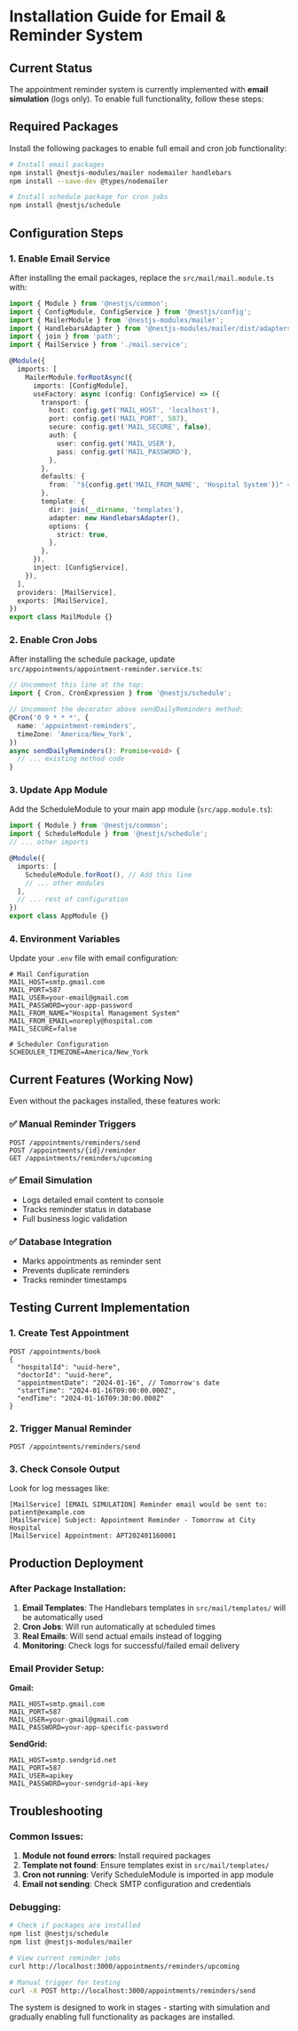 # Installation Guide for Email & Reminder System

## Current Status

The appointment reminder system is currently implemented with **email simulation** (logs only). To enable full functionality, follow these steps:

## Required Packages

Install the following packages to enable full email and cron job functionality:

```bash
# Install email packages
npm install @nestjs-modules/mailer nodemailer handlebars
npm install --save-dev @types/nodemailer

# Install schedule package for cron jobs
npm install @nestjs/schedule
```

## Configuration Steps

### 1. Enable Email Service

After installing the email packages, replace the `src/mail/mail.module.ts` with:

```typescript
import { Module } from '@nestjs/common';
import { ConfigModule, ConfigService } from '@nestjs/config';
import { MailerModule } from '@nestjs-modules/mailer';
import { HandlebarsAdapter } from '@nestjs-modules/mailer/dist/adapters/handlebars.adapter';
import { join } from 'path';
import { MailService } from './mail.service';

@Module({
  imports: [
    MailerModule.forRootAsync({
      imports: [ConfigModule],
      useFactory: async (config: ConfigService) => ({
        transport: {
          host: config.get('MAIL_HOST', 'localhost'),
          port: config.get('MAIL_PORT', 587),
          secure: config.get('MAIL_SECURE', false),
          auth: {
            user: config.get('MAIL_USER'),
            pass: config.get('MAIL_PASSWORD'),
          },
        },
        defaults: {
          from: `"${config.get('MAIL_FROM_NAME', 'Hospital System')}" <${config.get('MAIL_FROM_EMAIL', 'noreply@hospital.com')}>`,
        },
        template: {
          dir: join(__dirname, 'templates'),
          adapter: new HandlebarsAdapter(),
          options: {
            strict: true,
          },
        },
      }),
      inject: [ConfigService],
    }),
  ],
  providers: [MailService],
  exports: [MailService],
})
export class MailModule {}
```

### 2. Enable Cron Jobs

After installing the schedule package, update `src/appointments/appointment-reminder.service.ts`:

```typescript
// Uncomment this line at the top:
import { Cron, CronExpression } from '@nestjs/schedule';

// Uncomment the decorator above sendDailyReminders method:
@Cron('0 9 * * *', {
  name: 'appointment-reminders',
  timeZone: 'America/New_York',
})
async sendDailyReminders(): Promise<void> {
  // ... existing method code
}
```

### 3. Update App Module

Add the ScheduleModule to your main app module (`src/app.module.ts`):

```typescript
import { Module } from '@nestjs/common';
import { ScheduleModule } from '@nestjs/schedule';
// ... other imports

@Module({
  imports: [
    ScheduleModule.forRoot(), // Add this line
    // ... other modules
  ],
  // ... rest of configuration
})
export class AppModule {}
```

### 4. Environment Variables

Update your `.env` file with email configuration:

```env
# Mail Configuration
MAIL_HOST=smtp.gmail.com
MAIL_PORT=587
MAIL_USER=your-email@gmail.com
MAIL_PASSWORD=your-app-password
MAIL_FROM_NAME="Hospital Management System"
MAIL_FROM_EMAIL=noreply@hospital.com
MAIL_SECURE=false

# Scheduler Configuration
SCHEDULER_TIMEZONE=America/New_York
```

## Current Features (Working Now)

Even without the packages installed, these features work:

### ✅ Manual Reminder Triggers
```http
POST /appointments/reminders/send
POST /appointments/{id}/reminder
GET /appointments/reminders/upcoming
```

### ✅ Email Simulation
- Logs detailed email content to console
- Tracks reminder status in database
- Full business logic validation

### ✅ Database Integration
- Marks appointments as reminder sent
- Prevents duplicate reminders
- Tracks reminder timestamps

## Testing Current Implementation

### 1. Create Test Appointment
```http
POST /appointments/book
{
  "hospitalId": "uuid-here",
  "doctorId": "uuid-here", 
  "appointmentDate": "2024-01-16", // Tomorrow's date
  "startTime": "2024-01-16T09:00:00.000Z",
  "endTime": "2024-01-16T09:30:00.000Z"
}
```

### 2. Trigger Manual Reminder
```http
POST /appointments/reminders/send
```

### 3. Check Console Output
Look for log messages like:
```
[MailService] [EMAIL SIMULATION] Reminder email would be sent to: patient@example.com
[MailService] Subject: Appointment Reminder - Tomorrow at City Hospital
[MailService] Appointment: APT202401160001
```

## Production Deployment

### After Package Installation:

1. **Email Templates**: The Handlebars templates in `src/mail/templates/` will be automatically used
2. **Cron Jobs**: Will run automatically at scheduled times
3. **Real Emails**: Will send actual emails instead of logging
4. **Monitoring**: Check logs for successful/failed email delivery

### Email Provider Setup:

**Gmail:**
```env
MAIL_HOST=smtp.gmail.com
MAIL_PORT=587
MAIL_USER=your-gmail@gmail.com
MAIL_PASSWORD=your-app-specific-password
```

**SendGrid:**
```env
MAIL_HOST=smtp.sendgrid.net
MAIL_PORT=587
MAIL_USER=apikey
MAIL_PASSWORD=your-sendgrid-api-key
```

## Troubleshooting

### Common Issues:

1. **Module not found errors**: Install required packages
2. **Template not found**: Ensure templates exist in `src/mail/templates/`
3. **Cron not running**: Verify ScheduleModule is imported in app module
4. **Email not sending**: Check SMTP configuration and credentials

### Debugging:

```bash
# Check if packages are installed
npm list @nestjs/schedule
npm list @nestjs-modules/mailer

# View current reminder jobs
curl http://localhost:3000/appointments/reminders/upcoming

# Manual trigger for testing
curl -X POST http://localhost:3000/appointments/reminders/send
```

The system is designed to work in stages - starting with simulation and gradually enabling full functionality as packages are installed.